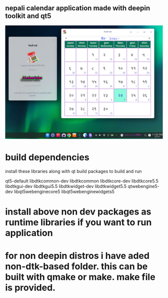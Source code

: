 ## nepali calendar application  made with deepin toolkit and qt5

![image](img/screen.png)


# build dependencies

install these libraries along with qt build packages to build and run 

 qt5-default libdtkcommon-dev libdtkcommon libdtkcore-dev  libdtkcore5.5 libdtkgui-dev libdtkgui5.5 libdtkwidget-dev libdtkwidget5.5 qtwebengine5-dev libqt5webenginecore5 libqt5webenginewidgets5

# install above non dev packages as runtime libraries if you want to run application

# for non deepin distros i have aded non-dtk-based folder. this can be built with qmake or make. make file is provided.
